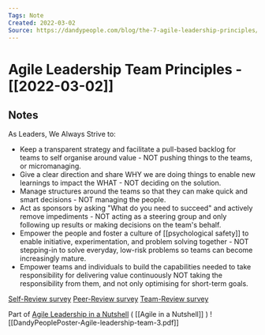 ```yaml
---
Tags: Note
Created: 2022-03-02
Source: https://dandypeople.com/blog/the-7-agile-leadership-principles/
---
```

# Agile Leadership Team Principles - [[2022-03-02]]
## Notes
As Leaders, We Always Strive to:
- Keep a transparent strategy and facilitate a pull-based backlog for teams to self organise around value - NOT pushing things to the teams, or micromanaging.
- Give a clear direction and share WHY we are doing things to enable new learnings to impact the WHAT - NOT deciding on the solution.
- Manage structures around the teams so that they can make quick and smart decisions - NOT managing the people.
- Act as sponsors by asking "What do you need to succeed" and actively remove impediments - NOT acting as a steering group and only following up results or making decisions on the team's behalf.
- Empower the people and foster a culture of [[psychological safety]] to enable initiative, experimentation, and problem solving together - NOT stepping-in to solve everyday, low-risk problems so teams can become increasingly mature.
- Empower teams and individuals to build the capabilities needed to take responsibility for delivering value continuously NOT taking the responsibility from them, and not only optimising for short-term goals.

[Self-Review survey](https://docs.google.com/forms/d/e/1FAIpQLSfqMBwFHc0Sz_SMvg1Xr5cY7RcA4rd_MeLzujMqgcbpJ-iYew/viewform)
[Peer-Review survey](https://docs.google.com/forms/u/1/d/e/1FAIpQLSdXHc9wTQUHWQ616fzCaxAcmhRVXm__rFkshqga_-Cgjv6GiA/viewform)
[Team-Review survey](https://docs.google.com/forms/d/e/1FAIpQLSefDn49jmLqIF0FRY-CrNW7gxOwCKYT6D4LpVIadEpAkgZbXg/viewform)

Part of [Agile Leadership in a Nutshell](https://dandypeople.com/blog/agile-leadership-team-in-a-nutshell-poster/) ( [[Agile in a Nutshell]] )
![[DandyPeoplePoster-Agile-leadership-team-3.pdf]]